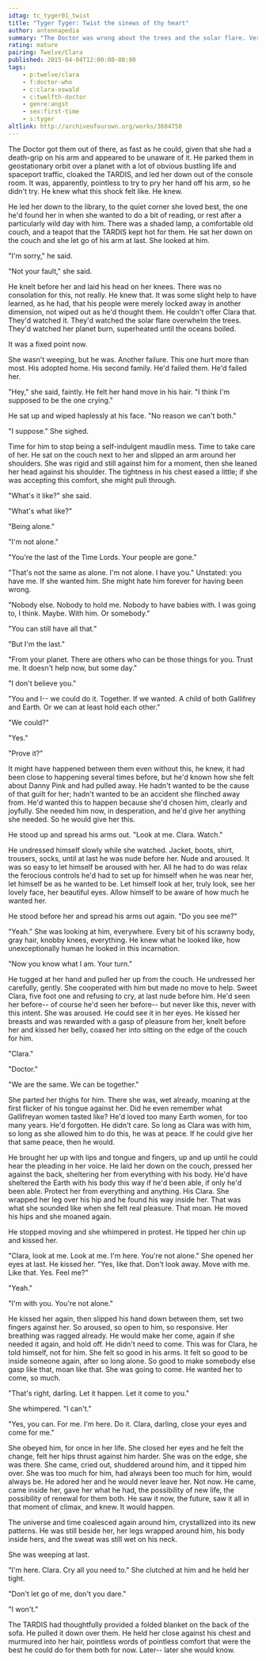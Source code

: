 ```yaml
---
idtag: tc_tyger01_twist
title: "Tyger Tyger: Twist the sinews of thy heart"
author: antennapedia
summary: "The Doctor was wrong about the trees and the solar flare. Very very wrong."
rating: mature
pairing: Twelve/Clara
published: 2015-04-04T12:00:00-08:00
tags:
    - p:twelve/clara
    - f:doctor-who
    - c:clara-oswald
    - c:twelfth-doctor
    - genre:angst
    - sex:first-time
    - s:tyger
altlink: http://archiveofourown.org/works/3684750
---
```

The Doctor got them out of there, as fast as he could, given that she had a death-grip on his arm and appeared to be unaware of it. He parked them in geostationary orbit over a planet with a lot of obvious bustling life and spaceport traffic, cloaked the TARDIS, and led her down out of the console room. It was, apparently, pointless to try to pry her hand off his arm, so he didn't try. He knew what this shock felt like. He knew.

He led her down to the library, to the quiet corner she loved best, the one he'd found her in when she wanted to do a bit of reading, or rest after a particularly wild day with him. There was a shaded lamp, a comfortable old couch, and a teapot that the TARDIS kept hot for them. He sat her down on the couch and she let go of his arm at last. She looked at him.

"I'm sorry," he said.

"Not your fault," she said.

He knelt before her and laid his head on her knees. There was no consolation for this, not really. He knew that. It was some slight help to have learned, as he had, that his people were merely locked away in another dimension, not wiped out as he'd thought them. He couldn't offer Clara that. They'd watched it. They'd watched the solar flare overwhelm the trees. They'd watched her planet burn, superheated until the oceans boiled.

It was a fixed point now.

She wasn't weeping, but he was. Another failure. This one hurt more than most. His adopted home. His second family. He'd failed them. He'd failed her.

"Hey," she said, faintly. He felt her hand move in his hair. "I think I'm supposed to be the one crying."

He sat up and wiped haplessly at his face. "No reason we can't both."

"I suppose." She sighed.

Time for him to stop being a self-indulgent maudlin mess. Time to take care of her. He sat on the couch next to her and slipped an arm around her shoulders. She was rigid and still against him for a moment, then she leaned her head against his shoulder. The tightness in his chest eased a little; if she was accepting this comfort, she might pull through.

"What's it like?" she said.

"What's what like?"

"Being alone."

"I'm not alone."

"You're the last of the Time Lords. Your people are gone."

"That's not the same as alone. I'm not alone. I have you." Unstated: you have me. If she wanted him. She might hate him forever for having been wrong.

"Nobody else. Nobody to hold me. Nobody to have babies with. I was going to, I think. Maybe. With him. Or somebody."

"You can still have all that."

"But I'm the last."

"From your planet. There are others who can be those things for you. Trust me. It doesn't help now, but some day."

"I don't believe you."

"You and I-- we could do it. Together. If we wanted. A child of both Gallifrey and Earth. Or we can at least hold each other."

"We could?"

"Yes."

"Prove it?"

It might have happened between them even without this, he knew, it had been close to happening several times before, but he'd known how she felt about Danny Pink and had pulled away. He hadn't wanted to be the cause of that guilt for her; hadn't wanted to be an accident she flinched away from. He'd wanted this to happen because she'd chosen him, clearly and joyfully. She needed him now, in desperation, and he'd give her anything she needed. So he would give her this.

He stood up and spread his arms out. "Look at me. Clara. Watch."

He undressed himself slowly while she watched. Jacket, boots, shirt, trousers, socks, until at last he was nude before her. Nude and aroused. It was so easy to let himself be aroused with her. All he had to do was relax the ferocious controls he'd had to set up for himself when he was near her, let himself be as he wanted to be. Let himself look at her, truly look, see her lovely face, her beautiful eyes. Allow himself to be aware of how much he wanted her.

He stood before her and spread his arms out again. "Do you see me?"

"Yeah." She was looking at him, everywhere. Every bit of his scrawny body, gray hair, knobby knees, everything. He knew what he looked like, how unexceptionally human he looked in this incarnation.

"Now you know what I am. Your turn."

He tugged at her hand and pulled her up from the couch. He undressed her carefully, gently. She cooperated with him but made no move to help. Sweet Clara, five foot one and refusing to cry, at last nude before him. He'd seen her before-- of course he'd seen her before-- but never like this, never with this intent. She was aroused. He could see it in her eyes. He kissed her breasts and was rewarded with a gasp of pleasure from her, knelt before her and kissed her belly, coaxed her into sitting on the edge of the couch for him.

"Clara."

"Doctor."

"We are the same. We can be together."

She parted her thighs for him. There she was, wet already, moaning at the first flicker of his tongue against her. Did he even remember what Gallifreyan women tasted like? He'd loved too many Earth women, for too many years. He'd forgotten. He didn't care. So long as Clara was with him, so long as she allowed him to do this, he was at peace. If he could give her that same peace, then he would.

He brought her up with lips and tongue and fingers, up and up until he could hear the pleading in her voice. He laid her down on the couch, pressed her against the back, sheltering her from everything with his body. He'd have sheltered the Earth with his body this way if he'd been able, if only he'd been able. Protect her from everything and anything. His Clara. She wrapped her leg over his hip and he found his way inside her. That was what she sounded like when she felt real pleasure. That moan. He moved his hips and she moaned again.

He stopped moving and she whimpered in protest. He tipped her chin up and kissed her.

"Clara, look at me. Look at me. I'm here. You're not alone." She opened her eyes at last. He kissed her. "Yes, like that. Don't look away. Move with me. Like that. Yes. Feel me?"

"Yeah."

"I'm with you. You're not alone."

He kissed her again, then slipped his hand down between them, set two fingers against her. So aroused, so open to him, so responsive. Her breathing was ragged already. He would make her come, again if she needed it again, and hold off. He didn't need to come. This was for Clara, he told himself, not for him. She felt so good in his arms. It felt so good to be inside someone again, after so long alone. So good to make somebody else gasp like that, moan like that. She was going to come. He wanted her to come, so much.

"That's right, darling. Let it happen. Let it come to you."

She whimpered. "I can't."

"Yes, you can. For me. I'm here. Do it. Clara, darling, close your eyes and come for me."

She obeyed him, for once in her life. She closed her eyes and he felt the change, felt her hips thrust against him harder. She was on the edge, she was there. She came, cried out, shuddered around him, and it tipped him over. She was too much for him, had always been too much for him, would always be. He adored her and he would never leave her. Not now. He came, came inside her, gave her what he had, the possibility of new life, the possibility of renewal for them both. He saw it now, the future, saw it all in that moment of climax, and knew. It would happen.

The universe and time coalesced again around him, crystallized into its new patterns. He was still beside her, her legs wrapped around him, his body inside hers, and the sweat was still wet on his neck.

She was weeping at last.

"I'm here. Clara. Cry all you need to." She clutched at him and he held her tight.

"Don't let go of me, don't you dare."

"I won't."

The TARDIS had thoughtfully provided a folded blanket on the back of the sofa. He pulled it down over them. He held her close against his chest and murmured into her hair, pointless words of pointless comfort that were the best he could do for them both for now. Later-- later she would know.
